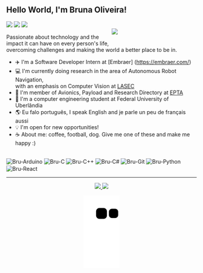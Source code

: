 ## Hello World, I'm Bruna Oliveira!

<div>
  <a href="https://instagram.com/bru_oliveirax" target="_blank"><img src="https://img.shields.io/badge/-Instagram-%23E4405F?style=for-the-badge&logo=instagram&logoColor=white" target="_blank"></a>
  <a href = "mailto:brunaisaboliveira@gmail.com"><img src="https://img.shields.io/badge/-Gmail-%23333?style=for-the-badge&logo=gmail&logoColor=white" target="_blank"></a>
  <a href="https://br.linkedin.com/in/bruna-i-oliveira" target="_blank"><img src="https://img.shields.io/badge/-LinkedIn-%230077B5?style=for-the-badge&logo=linkedin&logoColor=white" target="_blank"></a> 
 </div>
 
<img src = "https://media.giphy.com/media/3oKIPnAiaMCws8nOsE/giphy.gif" width = "225px" align="right">

Passionate about technology and the impact it can have on every person's life,\
overcoming challenges and making the world a better place to be in.

- ✈️ I'm a Software Developer Intern at [Embraer] (https://embraer.com/)
- 💻 I'm currently doing research in the area of Autonomous Robot Navigation,\
  with an emphasis on Computer Vision at [LASEC](https://www.instagram.com/lasecufu/)
- 🚀 I'm member of Avionics, Payload and Research Directory at [EPTA](https://www.instagram.com/equipe_epta/)
- 📖 I'm a computer engineering student at Federal University of Uberlândia
- 🌎 Eu falo português, I speak English and je parle un peu de français aussi
- 💡 I'm open for new opportunities!
- ☕️ About me: coffee, football, dog. Give me one of these and make me happy :)

<div style="display: inline_block"><br>
  <img align="center" alt="Bru-Arduino" height="45" width="60" src="https://cdn.jsdelivr.net/gh/devicons/devicon/icons/arduino/arduino-original-wordmark.svg" />
  <img align="center" alt="Bru-C" height="45" width="60" src="https://cdn.jsdelivr.net/gh/devicons/devicon/icons/c/c-original.svg" />
  <img align="center" alt="Bru-C++" height="45" width="60" src="https://cdn.jsdelivr.net/gh/devicons/devicon/icons/cplusplus/cplusplus-original.svg" />
  <img align="center" alt="Bru-C#" height="45" width="60" src="https://cdn.jsdelivr.net/gh/devicons/devicon/icons/csharp/csharp-original.svg" />
  <img align="center" alt="Bru-Git" height="45" width="60" src="https://cdn.jsdelivr.net/gh/devicons/devicon/icons/git/git-original-wordmark.svg" />
  <img align="center" alt="Bru-Python" height="45" width="60" src="https://cdn.jsdelivr.net/gh/devicons/devicon/icons/python/python-original-wordmark.svg" />
  <img align="center" alt="Bru-React" height="45" width="60" src="https://cdn.jsdelivr.net/gh/devicons/devicon/icons/react/react-original-wordmark.svg" />
</div>

---

<div align="center">
  <a href="https://github.com/bru-oliveirax">
  <img height="150em" src="https://github-readme-stats.vercel.app/api?username=bru-oliveirax&show_icons=true&theme=dark&include_all_commits=true&count_private=true"/>
  <img height="150em" src="https://github-readme-stats.vercel.app/api/top-langs/?username=bru-oliveirax&layout=compact&langs_count=7&theme=dark"/>

![Snake animation](https://github.com/bru-oliveirax/bru-oliveirax/blob/output/github-contribution-grid-snake.svg)

</div>
